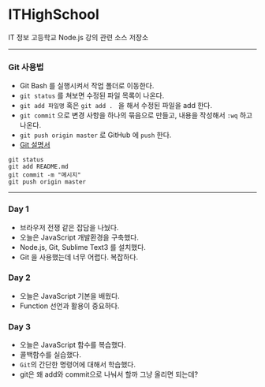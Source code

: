 # ITHighSchool
IT 정보 고등학교 Node.js 강의 관련 소스 저장소

---

### Git 사용법
* Git Bash 를 실행시켜서 작업 폴더로 이동한다.
* `git status` 를 쳐보면 수정된 파일 목록이 나온다.
* `git add 파일명` 혹은 `git add . ` 을 해서 수정된 파일을 add 한다.
* `git commit` 으로 변경 사항을 하나의 묶음으로 만들고, 내용을 작성해서 `:wq` 하고 나온다.
* `git push origin master` 로 GitHub 에 `push` 한다.
* [Git 설명서](https://marklodato.github.io/visual-git-guide/index-ko.html)

```
git status
git add README.md
git commit -m "메시지"
git push origin master
```

---

### Day 1
* 브라우저 전쟁 같은 잡담을 나눴다.
* 오늘은 JavaScript 개발환경을 구축했다.
* Node.js, Git, Sublime Text3 를 설치했다.
* Git 을 사용했는데 너무 어렵다. 복잡하다.

### Day 2
* 오늘은 JavaScript 기본을 배웠다.
* Function 선언과 활용이 중요하다.

### Day 3
* 오늘은 JavaScript 함수를 복습했다.
* 콜백함수를 실습했다.
* `Git`의 간단한 명령어에 대해서 학습했다.
* git은 왜 add와 commit으로 나눠서 할까 그냥 올리면 되는데?